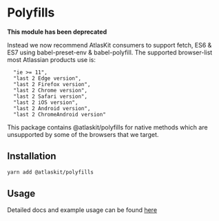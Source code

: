 # Polyfills

**This module has been deprecated**

Instead we now recommend AtlasKit consumers to support fetch, ES6 & ES7 using babel-preset-env & babel-polyfill.
The supported browser-list most Atlassian products use is:

```
  "ie >= 11",
  "last 2 Edge version",
  "last 2 Firefox version",
  "last 2 Chrome version",
  "last 2 Safari version",
  "last 2 iOS version",
  "last 2 Android version",
  "last 2 ChromeAndroid version"
```

This package contains @atlaskit/polyfills for native methods which are unsupported by some of the browsers that we target.

## Installation

```sh
yarn add @atlaskit/polyfills
```

## Usage

Detailed docs and example usage can be found [here](https://atlaskit.atlassian.com/packages/core/polyfills)
